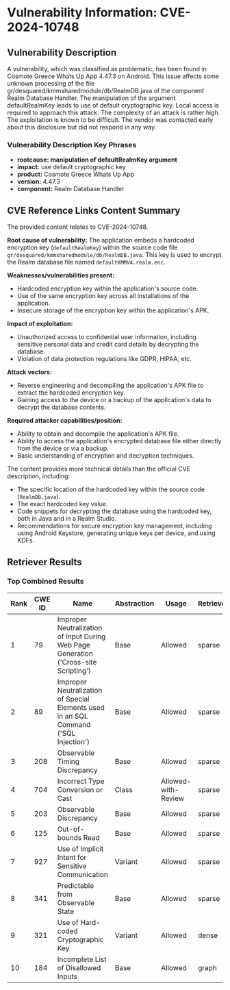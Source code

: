 # Vulnerability Information: CVE-2024-10748

## Vulnerability Description
A vulnerability, which was classified as problematic, has been found in Cosmote Greece Whats Up App 4.47.3 on Android. This issue affects some unknown processing of the file gr/desquared/kmmsharedmodule/db/RealmDB.java of the component Realm Database Handler. The manipulation of the argument defaultRealmKey leads to use of default cryptographic key. Local access is required to approach this attack. The complexity of an attack is rather high. The exploitation is known to be difficult. The vendor was contacted early about this disclosure but did not respond in any way.

### Vulnerability Description Key Phrases
- **rootcause:** **manipulation of defaultRealmKey argument**
- **impact:** use default cryptographic key
- **product:** Cosmote Greece Whats Up App
- **version:** 4.47.3
- **component:** Realm Database Handler

## CVE Reference Links Content Summary
The provided content relates to CVE-2024-10748.

**Root cause of vulnerability:**
The application embeds a hardcoded encryption key (`defaultRealmKey`) within the source code file `gr/desquared/kmmsharedmodule/db/RealmDB.java`. This key is used to encrypt the Realm database file named `defaultKMMV4.realm.enc`.

**Weaknesses/vulnerabilities present:**
- Hardcoded encryption key within the application's source code.
- Use of the same encryption key across all installations of the application.
- Insecure storage of the encryption key within the application's APK.

**Impact of exploitation:**
- Unauthorized access to confidential user information, including sensitive personal data and credit card details by decrypting the database.
- Violation of data protection regulations like GDPR, HIPAA, etc.

**Attack vectors:**
- Reverse engineering and decompiling the application's APK file to extract the hardcoded encryption key.
- Gaining access to the device or a backup of the application's data to decrypt the database contents.

**Required attacker capabilities/position:**
- Ability to obtain and decompile the application's APK file.
- Ability to access the application's encrypted database file either directly from the device or via a backup.
- Basic understanding of encryption and decryption techniques.

The content provides more technical details than the official CVE description, including:
- The specific location of the hardcoded key within the source code (`RealmDB.java`).
- The exact hardcoded key value.
- Code snippets for decrypting the database using the hardcoded key, both in Java and in a Realm Studio.
- Recommendations for secure encryption key management, including using Android Keystore, generating unique keys per device, and using KDFs.

## Retriever Results

### Top Combined Results

| Rank | CWE ID | Name | Abstraction | Usage  | Retrievers | Individual Scores |
|------|--------|------|-------------|-------|------------|-------------------|
| 1 | 79 | Improper Neutralization of Input During Web Page Generation ('Cross-site Scripting') | Base | Allowed | sparse | 0.580 |
| 2 | 89 | Improper Neutralization of Special Elements used in an SQL Command ('SQL Injection') | Base | Allowed | sparse | 0.550 |
| 3 | 208 | Observable Timing Discrepancy | Base | Allowed | sparse | 0.503 |
| 4 | 704 | Incorrect Type Conversion or Cast | Class | Allowed-with-Review | sparse | 0.501 |
| 5 | 203 | Observable Discrepancy | Base | Allowed | sparse | 0.500 |
| 6 | 125 | Out-of-bounds Read | Base | Allowed | sparse | 0.494 |
| 7 | 927 | Use of Implicit Intent for Sensitive Communication | Variant | Allowed | sparse | 0.490 |
| 8 | 341 | Predictable from Observable State | Base | Allowed | sparse | 0.476 |
| 9 | 321 | Use of Hard-coded Cryptographic Key | Variant | Allowed | dense | 0.562 |
| 10 | 184 | Incomplete List of Disallowed Inputs | Base | Allowed | graph | 0.002 |


